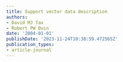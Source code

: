 ```yaml
---
title: Support vector data description
authors:
- David MJ Tax
- Robert PW Duin
date: '2004-01-01'
publishDate: '2023-11-24T10:38:59.472565Z'
publication_types:
- article-journal
---
```

